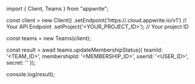 import { Client, Teams } from "appwrite";

const client = new Client()
    .setEndpoint('https://<REGION>.cloud.appwrite.io/v1') // Your API Endpoint
    .setProject('<YOUR_PROJECT_ID>'); // Your project ID

const teams = new Teams(client);

const result = await teams.updateMembershipStatus({
    teamId: '<TEAM_ID>',
    membershipId: '<MEMBERSHIP_ID>',
    userId: '<USER_ID>',
    secret: '<SECRET>'
});

console.log(result);
